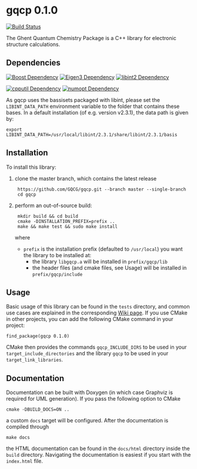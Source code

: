 # gqcp 0.1.0
[![Build Status](https://travis-ci.org/GQCG/gqcp.svg?branch=master)](https://travis-ci.org/GQCG/gqcp)

The Ghent Quantum Chemistry Package is a C++ library for electronic structure calculations.


## Dependencies

[![Boost Dependency](https://img.shields.io/badge/Boost-1.65.1+-000000.svg)](http://www.boost.org)
[![Eigen3 Dependency](https://img.shields.io/badge/Eigen-3.3.4+-000000.svg)](http://eigen.tuxfamily.org/index.php?title=Main_Page)
[![libint2 Dependency](https://img.shields.io/badge/libint-2.3.1+-000000.svg)](https://github.com/evaleev/libint)

[![cpputil Dependency](https://img.shields.io/badge/cpputil-1.5.1+-blue.svg)](https://github.com/GQCG/cpputil)
[![numopt Dependency](https://img.shields.io/badge/numopt-1.5.1+-blue.svg)](https://github.com/GQCG/numopt)

As gqcp uses the bassisets packaged with libint, please set the `LIBINT_DATA_PATH` environment variable to the folder that contains these bases. In a default installation (of e.g. version v2.3.1), the data path is given by:

    export LIBINT_DATA_PATH=/usr/local/libint/2.3.1/share/libint/2.3.1/basis


## Installation
To install this library:
1. clone the master branch, which contains the latest release

        https://github.com/GQCG/gqcp.git --branch master --single-branch
        cd gqcp

2. perform an out-of-source build:

        mkdir build && cd build
        cmake -DINSTALLATION_PREFIX=prefix ..
        make && make test && sudo make install

    where
    * `prefix` is the installation prefix (defaulted to `/usr/local`) you want the library to be installed at:
        * the library `libgqcp.a` will be installed in `prefix/gqcp/lib`
        * the header files (and cmake files, see Usage) will be installed in `prefix/gqcp/include`


## Usage
Basic usage of this library can be found in the `tests` directory, and common use cases are explained in the corresponding [Wiki page](https://github.com/GQCG/gqcp/wiki/Common-use-cases). If you use CMake in other projects, you can add the following CMake command in your project:

    find_package(gqcp 0.1.0)

CMake then provides the commands `gqcp_INCLUDE_DIRS` to be used in your `target_include_directories` and the library `gqcp` to be used in your `target_link_libraries`.


## Documentation
Documentation can be built with Doxygen (in which case Graphviz is required for UML generation). If you pass the following option to CMake

    cmake -DBUILD_DOCS=ON ..

a custom `docs` target will be configured. After the documentation is compiled through

    make docs

the HTML documentation can be found in the `docs/html` directory inside the `build` directory. Navigating the documentation is easiest if you start with the `index.html` file.
